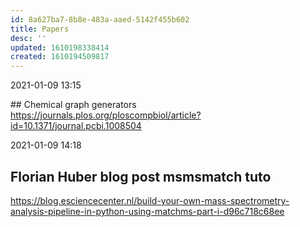 ```yaml
---
id: 8a627ba7-8b8e-483a-aaed-5142f455b602
title: Papers
desc: ''
updated: 1610198338414
created: 1610194509817
---
```


2021-01-09 13:15

## Chemical graph generators
https://journals.plos.org/ploscompbiol/article?id=10.1371/journal.pcbi.1008504

2021-01-09 14:18

## Florian Huber blog post msmsmatch tuto
https://blog.esciencecenter.nl/build-your-own-mass-spectrometry-analysis-pipeline-in-python-using-matchms-part-i-d96c718c68ee

